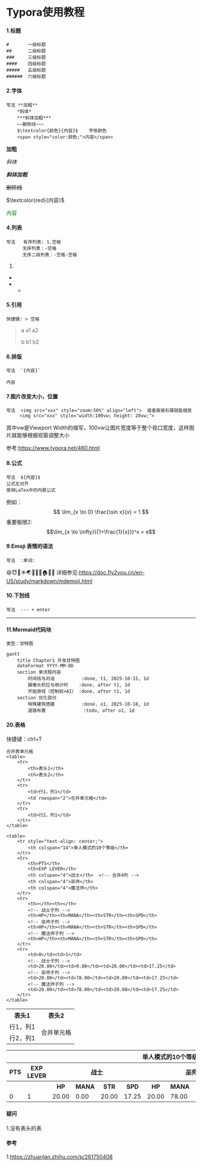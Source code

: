# Typora使用教程

#### 1.标题

```
#		一级标题
##		二级标题
###		三级标题
####	四级标题
#####	五级标题
######	六级标题
```

#### 2.字体

```
写法 **加粗**
	*斜体*
	***斜体加粗***
	~~删除线~~~
	$\textcolor{颜色}{内容}$	字体颜色
	<span style="color:颜色;">内容</span>
```

**加粗**

*斜体*

***斜体加粗***

~~删除线~~

$\textcolor{red}{内容}$

<span style="color:green;">内容</span>

#### 4.列表

```
写法	 有序列表: 1.空格
	  无序列表：-空格
	  无序二级列表：-空格-空格
```

1. 

- 

- - 

#### 5.引用

```
快捷键: > 空格
```

> a a1 a2
>
> b b1 b2

#### 6.排版

```
写法	`{内容}`
```

`内容`

#### 7.图片改变大小，位置

```
写法	<img src="xxx" style="zoom:50%" align="left">  或者直接右键就能缩放
	 <img src="xxx" style="width:100vw; height: 20vw;">
```

其中vw是Viewport Width的缩写，100vw让图片宽度等于整个视口宽度，这样图片就能够根据视窗调整大小

参考:https://www.typora.net/460.html

#### 8.公式

```
写法	${内容}$
公式左对齐
使用LaTex中的内联公式
```

例如：
$$
\lim_{x \to 0} \frac{\sin x}{x} = 1
$$
重要极限2:	$$\lim_{x \to \infty}({1+\frac{1}{x}})^x = e$$

#### 9.Emoji 表情的语法
```
写法	:单词:
```
:smile::smiling_imp::raising_hand::sunny::earth_asia::santa::blue_book::bicyclist::house::arrows_counterclockwise::pisces:
详细参见:https://doc.fly2you.cn/en-US/study/markdown/mdemoji.html
#### 10.下划线
```
写法	--- + enter
```
---

#### 11.Mermaid代码块

```
类型：甘特图
```

```Mermaid
gantt
    title Chapter1 开发甘特图
    dateFormat YYYY-MM-DD
    section 单流程内容
        时间线与对话          :done, t1, 2025-10-15, 1d
        摄像头机位与倒计时    :done, after t1, 1d
        开始游戏（控制权+AI） :done, after t1, 1d
    section 优化部分
        特殊建筑搭建          :done, o1, 2025-10-18, 1d
        道路布置              :todo, after o1, 1d
```




#### 20.表格

快捷键：ctrl+T

```
合并表单元格
<table>
    <tr>
        <th>表头1</th>
        <th>表头2</th>
    </tr>
    <tr>
        <td>行1，列1</td>
        <td rowspan="2">合并单元格</td>
    </tr>
    <tr>
        <td>行2，列1</td>
    </tr>
</table>

<table>
    <tr style="text-align: center;">
        <th colspan="14">单人模式的10个等级</th>
    </tr>
    <tr>
        <th>PTS</th>
        <th>EXP LEVER</th>
        <th colspan="4">战士</th>  <!-- 合并4列 -->
        <th colspan="4">巫师</th>
        <th colspan="4">魔法师</th>
    </tr>
    <tr>
        <th></th><th></th>
        <!-- 战士子列 -->
        <th>HP</th><th>MANA</th><th>STR</th><th>SPD</th>
        <!-- 巫师子列 -->
        <th>HP</th><th>MANA</th><th>STR</th><th>SPD</th>
        <!-- 魔法师子列 -->
        <th>HP</th><th>MANA</th><th>STR</th><th>SPD</th>
    </tr>
    <tr>
        <td>0</td><td>1</td>
        <!-- 战士子列 -->
        <td>20.00</td><td>0.00</td><td>20.00</td><td>17.25</td>
        <!-- 巫师子列 -->
        <td>20.00</td><td>78.00</td><td>20.00</td><td>17.25</td>
        <!-- 魔法师子列 -->
        <td>20.00</td><td>78.00</td><td>20.00</td><td>17.25</td>
    </tr>
</table>
```

<table>
    <tr>
        <th>表头1</th>
        <th>表头2</th>
    </tr>
    <tr>
        <td>行1，列1</td>
        <td rowspan="2">合并单元格</td>
    </tr>
    <tr>
        <td>行2，列1</td>
    </tr>
</table>



<table>
    <tr style="text-align: center;">
        <th colspan="14">单人模式的10个等级</th>
    </tr>
    <tr>
        <th>PTS</th>
        <th>EXP LEVER</th>
        <th colspan="4">战士</th>  <!-- 合并4列 -->
        <th colspan="4">巫师</th>
        <th colspan="4">魔法师</th>
    </tr>
    <tr>
        <th></th><th></th>
        <!-- 战士子列 -->
        <th>HP</th><th>MANA</th><th>STR</th><th>SPD</th>
        <!-- 巫师子列 -->
        <th>HP</th><th>MANA</th><th>STR</th><th>SPD</th>
        <!-- 魔法师子列 -->
        <th>HP</th><th>MANA</th><th>STR</th><th>SPD</th>
    </tr>
    <tr>
        <td>0</td><td>1</td>
        <!-- 战士子列 -->
        <td>20.00</td><td>0.00</td><td>20.00</td><td>17.25</td>
        <!-- 巫师子列 -->
        <td>20.00</td><td>78.00</td><td>20.00</td><td>17.25</td>
        <!-- 魔法师子列 -->
        <td>20.00</td><td>78.00</td><td>20.00</td><td>17.25</td>
    </tr>
</table>





#### 疑问

1.没有表头的表



#### 参考

1.https://zhuanlan.zhihu.com/p/261750408